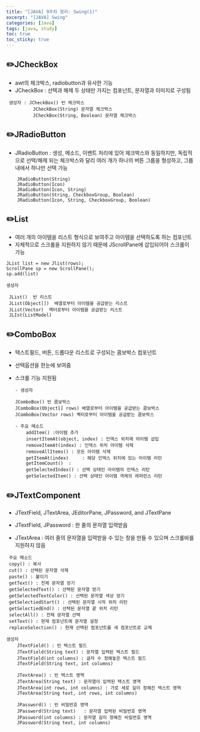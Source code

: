 ```yaml
---
title: "[JAVA] 9주차 정리: Swing(1)"
excerpt: "[JAVA] Swing"
categories: [Java]
tags: [java, study]
toc: true
toc_sticky: true
---
```


## ✏️JCheckBox

+ awt의 체크박스, radiobutton과 유사한 기능
+ JCheckBox : 선택과 해제 두 상태만 가지는 컴포넌트, 문자열과 이미지로 구성됨

```
 생성자 : JCheckBox() 빈 체크박스
		  JCheckBox(String) 문자열 체크박스
	   	  JCheckBox(String, Boolean) 문자열 체크박스
```  

## ✏️JRadioButton

+ JRadioButton : 생성, 메소드, 이벤트 처리에 있어 체크박스와 동일하지만, 독립적으로 선택/해제 되는 체크박스와 달리 여러 개가 하나의 버튼 그룹을 형성하고, 그룹 내에서 하나만 선택 가능

```
	JRadioButton(String)
	JRadioButton(Icon)
	JRadioButton(Icon, String)
	JRadioButton(String, CheckboxGroup, Boolean)
	JRadioButton(Icon, String, CheckboxGroup, Boolean)
```  


## ✏️List

+ 여러 개의 아이템을 리스트 형식으로 보여주고 아이템을 선택하도록 하는 컴포넌트
+ 자체적으로 스크롤을 지원하지 않기 때문에 JScrollPane에 삽입되어야 스크롤이 가능

```
JList list = new Jlist(rows);
ScrollPane sp = new ScrollPane();
sp.add(list)
```  

```
생성자 

 JList()  빈 리스트
 JList(Object[])  배열로부터 아이템을 공급받는 리스트
 JList(Vector)  백터로부터 아이템을 공급받는 리스트
 JLIst(ListModel)
```  

## ✏️ComboBox

+ 텍스트필드, 버튼, 드롭다운 리스트로 구성되는 콤보박스 컴포넌트
+ 선택옵션을 한눈에 보여줌
+ 스크롤 기능 지원됨
	
    ```
    - 생성자 
    
    JComboBox() 빈 콤보박스
	JComboBox(Object[] rows) 배열로부터 아이템을 공급받는 콤보박스
	JComboBox(Vector rows) 벡터로부터 아이템을 공급받는 콤보박스

	- 주요 메소드
		addItem() :아이템 추가
		insertItemAt(object, index) : 인덱스 위치에 아이템 삽입
		removeItemAt(index) : 인덱스 위치 아이템 삭제
		removeAllItems() : 모든 아이템 삭제
		getItemAt(index)	 : 해당 인덱스 위치에 있는 아이템 리턴
		getItemCount()	: 
		getSelectedIndex() : 선택 상태인 아이템의 인덱스 리턴
		getSelectedItem() : 선택 상태인 아이템 객체의 레퍼런스 리턴
    ```  


## ✏️JTextComponent

+ JTextField, JTextArea, JEditorPane, JPassword, and JTextPane

+ JTextField, JPassword : 한 줄의 문자열 입력받음

+ JTextArea : 여러 줄의 문자열을 입력받을 수 있는 창을 만들 수 있으며 스크롤바를 지원하지 않음

```
 주요 메소드
 copy() : 복사
 cut() : 선택된 문자열 삭제
 paste() : 붙이기
 getText() : 전체 문자열 얻기
 getSelectedText() : 선택된 문자열 얻기
 getSelectedTextColor() : 선택된 문자열 색상 얻기
 getSelectiedStart() : 선택된 문자열 시작 위치 리턴
 getSelectiedEnd() : 선택된 문자열 끝 위치 리턴
 selectAll() : 전체 문자열 선택
 setText() : 현재 컴포넌트에 문자열 설정
 replaceSelection() : 현재 선택된 컴포넌트를 새 컴포넌트로 교체
```  

```
생성자
	JTextField() : 빈 텍스트 필드
	JTextField(String text) : 문자열 입력된 텍스트 필드
	JTextField(int columns) : 글자 수 정해놓은 텍스트 필드
	JTextField(String text, int columns) 

	JTextArea() : 빈 텍스트 영역
	JTextArea(String text) : 문자열이 입력된 텍스트 영역
	JTextArea(int rows, int columns) : 가로 세로 길이 정해진 텍스트 영역
	JTextArea(String text, int rows, int columns)
	
	JPassword() : 빈 비밀번호 영역
	JPassword(String text)	 : 문자열 입력된 비밀번호 영역
	JPassword(int columns) : 문자열 길이 정해진 비밀번호 영역
	JPassword(String text, int columns)
```  

